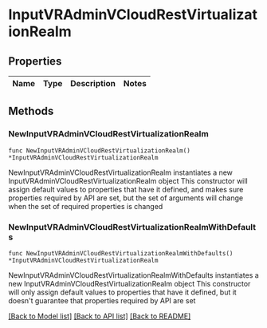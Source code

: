# InputVRAdminVCloudRestVirtualizationRealm

## Properties

Name | Type | Description | Notes
------------ | ------------- | ------------- | -------------

## Methods

### NewInputVRAdminVCloudRestVirtualizationRealm

`func NewInputVRAdminVCloudRestVirtualizationRealm() *InputVRAdminVCloudRestVirtualizationRealm`

NewInputVRAdminVCloudRestVirtualizationRealm instantiates a new InputVRAdminVCloudRestVirtualizationRealm object
This constructor will assign default values to properties that have it defined,
and makes sure properties required by API are set, but the set of arguments
will change when the set of required properties is changed

### NewInputVRAdminVCloudRestVirtualizationRealmWithDefaults

`func NewInputVRAdminVCloudRestVirtualizationRealmWithDefaults() *InputVRAdminVCloudRestVirtualizationRealm`

NewInputVRAdminVCloudRestVirtualizationRealmWithDefaults instantiates a new InputVRAdminVCloudRestVirtualizationRealm object
This constructor will only assign default values to properties that have it defined,
but it doesn't guarantee that properties required by API are set


[[Back to Model list]](../README.md#documentation-for-models) [[Back to API list]](../README.md#documentation-for-api-endpoints) [[Back to README]](../README.md)


